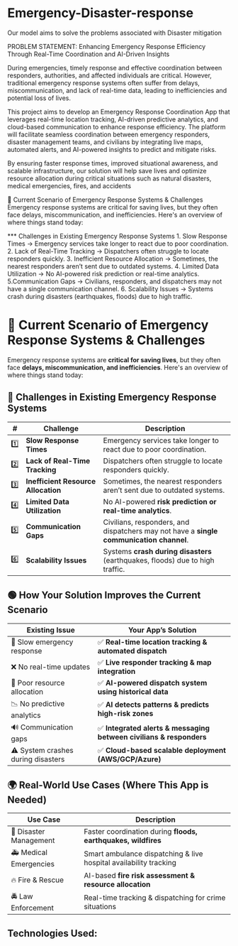 # Emergency-Disaster-response
Our model aims to solve the problems associated with Disaster mitigation

PROBLEM STATEMENT:
Enhancing Emergency Response Efficiency Through Real-Time Coordination and AI-Driven Insights

During emergencies, timely response and effective coordination between responders, authorities, and affected individuals are critical. However, traditional emergency response systems often suffer from delays, miscommunication, and lack of real-time data, leading to inefficiencies and potential loss of lives.

This project aims to develop an Emergency Response Coordination App that leverages real-time location tracking, AI-driven predictive analytics, and cloud-based communication to enhance response efficiency. The platform will facilitate seamless coordination between emergency responders, disaster management teams, and civilians by integrating live maps, automated alerts, and AI-powered insights to predict and mitigate risks.

By ensuring faster response times, improved situational awareness, and scalable infrastructure, our solution will help save lives and optimize resource allocation during critical situations such as natural disasters, medical emergencies, fires, and accidents




🚨 Current Scenario of Emergency Response Systems & Challenges
Emergency response systems are critical for saving lives, but they often face delays, miscommunication, and inefficiencies. Here's an overview of where things stand today:

 *** Challenges in Existing Emergency Response Systems
1️. Slow Response Times → Emergency services take longer to react due to poor coordination.
2️. Lack of Real-Time Tracking → Dispatchers often struggle to locate responders quickly.
3️. Inefficient Resource Allocation → Sometimes, the nearest responders aren’t sent due to outdated systems.
4️. Limited Data Utilization → No AI-powered risk prediction or real-time analytics.
5️.Communication Gaps → Civilians, responders, and dispatchers may not have a single communication channel.
6️. Scalability Issues → Systems crash during disasters (earthquakes, floods) due to high traffic.

# 🚨 Current Scenario of Emergency Response Systems & Challenges

Emergency response systems are **critical for saving lives**, but they often face **delays, miscommunication, and inefficiencies**. Here's an overview of where things stand today:

## 🔴 Challenges in Existing Emergency Response Systems

| #  | **Challenge**                  | **Description** |
|----|--------------------------------|----------------|
| 1️⃣  | **Slow Response Times**       | Emergency services take longer to react due to poor coordination. |
| 2️⃣  | **Lack of Real-Time Tracking** | Dispatchers often struggle to locate responders quickly. |
| 3️⃣  | **Inefficient Resource Allocation** | Sometimes, the nearest responders aren’t sent due to outdated systems. |
| 4️⃣  | **Limited Data Utilization**  | No AI-powered **risk prediction or real-time analytics**. |
| 5️⃣  | **Communication Gaps**        | Civilians, responders, and dispatchers may not have a **single communication channel**. |
| 6️⃣  | **Scalability Issues**        | Systems **crash during disasters** (earthquakes, floods) due to high traffic. |

## 🟢 How Your Solution Improves the Current Scenario

| **Existing Issue**              | **Your App’s Solution** |
|--------------------------------|------------------------|
| 🚨 Slow emergency response      | ✅ **Real-time location tracking & automated dispatch** |
| ❌ No real-time updates         | ✅ **Live responder tracking & map integration** |
| 🔄 Poor resource allocation     | ✅ **AI-powered dispatch system using historical data** |
| 📉 No predictive analytics      | ✅ **AI detects patterns & predicts high-risk zones** |
| 🔊 Communication gaps           | ✅ **Integrated alerts & messaging between civilians & responders** |
| ⚠️ System crashes during disasters | ✅ **Cloud-based scalable deployment (AWS/GCP/Azure)** |

## 🌍 Real-World Use Cases (Where This App is Needed)

| **Use Case**          | **Description** |
|----------------------|----------------|
| 🌊 Disaster Management | Faster coordination during **floods, earthquakes, wildfires** |
| 🚑 Medical Emergencies | Smart ambulance dispatching & live hospital availability tracking |
| 🔥 Fire & Rescue       | AI-based **fire risk assessment & resource allocation** |
| 🚔 Law Enforcement     | Real-time tracking & dispatching for crime situations |



## Technologies Used:






